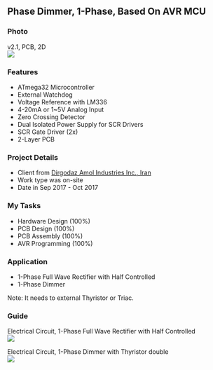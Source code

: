 ## Phase Dimmer, 1-Phase, Based On AVR MCU

### Photo
v2.1, PCB, 2D  
![](https://s32.picofile.com/file/8477855218/v2_1_PCB_2D.png)

### Features
- ATmega32 Microcontroller
- External Watchdog
- Voltage Reference with LM336
- 4-20mA or 1~5V Analog Input 
- Zero Crossing Detector
- Dual Isolated Power Supply for SCR Drivers
- SCR Gate Driver (2x)
- 2-Layer PCB

### Project Details
- Client from [Dirgodaz Amol Industries Inc., Iran](https://dirgodazamol.com/en/)  
- Work type was on-site  
- Date in Sep 2017 - Oct 2017  

### My Tasks   
- Hardware Design (100%)
- PCB Design (100%)
- PCB Assembly (100%)
- AVR Programming (100%)

### Application
- 1-Phase Full Wave Rectifier with Half Controlled
- 1-Phase Dimmer

Note: It needs to external Thyristor or Triac.

### Guide
Electrical Circuit, 1-Phase Full Wave Rectifier with Half Controlled  
![](https://s32.picofile.com/file/8477855518/C1.png)

Electrical Circuit, 1-Phase Dimmer with Thyristor double  
![](https://s32.picofile.com/file/8477855468/C2.png)
